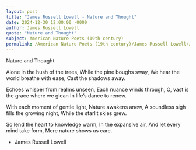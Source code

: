 ```yaml
---
layout: post
title: "James Russell Lowell - Nature and Thought"
date: 2024-12-30 12:00:00 -0000
author: James Russell Lowell
quote: "Nature and Thought"
subject: American Nature Poets (19th century)
permalink: /American Nature Poets (19th century)/James Russell Lowell/James Russell Lowell - Nature and Thought
---
```


Nature and Thought

Alone in the hush of the trees,
  While the pine boughs sway,
We hear the world breathe with ease,
  Cast the shadows away.

Echoes whisper from realms unseen,
  Each nuance winds through,
O, vast is the grace where we glean
  In life’s dance to renew.

With each moment of gentle light,
  Nature awakens anew,
A soundless sigh fills the growing night,
  While the starlit skies grew.

So lend the heart to knowledge warm,
  In the expansive air,
And let every mind take form,
  Mere nature shows us care.

- James Russell Lowell
